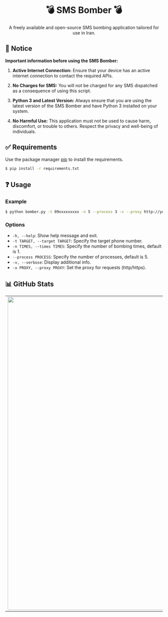 <div align="center">
  <h1>💣 SMS Bomber 💣</h1>
</div>
<div align="center">
  <p>A freely available and open-source SMS bombing application tailored for use in Iran.</p>
</div>

## 📌 Notice
**Important information before using the SMS Bomber:**

1. **Active Internet Connection:** Ensure that your device has an active internet connection to contact the required APIs.

2. **No Charges for SMS:** You will not be charged for any SMS dispatched as a consequence of using this script.

3. **Python 3 and Latest Version:** Always ensure that you are using the latest version of the SMS Bomber and have Python 3 installed on your system.

4. **No Harmful Use:** This application must not be used to cause harm, discomfort, or trouble to others. Respect the privacy and well-being of individuals.

## ✅ Requirements
Use the package manager [pip](https://pip.pypa.io/en/stable/getting-started/) to install the requirements.

```bash
$ pip install -r requirements.txt
```

## ❓ Usage
### Example
```bash
$ python bomber.py -t 09xxxxxxxxx -n 5 --process 3 -v --proxy http://your-proxy-url:port
```
### Options
- `-h, --help`: Show help message and exit.
- `-t TARGET, --target TARGET`: Specify the target phone number.
- `-n TIMES, --times TIMES`: Specify the number of bombing times, default is 1.
- `--process PROCESS`: Specify the number of processes, default is 5.
- `-v, --verbose`: Display additional info.
- `-x PROXY, --proxy PROXY`: Set the proxy for requests (http/https).

## 📊 GitHub Stats
<table><tr><td valign="top" width="50%">

<img src="https://github-readme-stats.vercel.app/api?username=NimaWasTaken&hide_border=true&show_icons=true&rank_icon=github&bg_color=00000000" align="left" style="width: 1000px" />

</td><td valign="top" width="50%">

<img src="https://github-readme-stats.vercel.app/api/top-langs/?username=NimaWasTaken&hide_border=true&layout=compact&bg_color=00000000" align="left" style="width:99%px" />

</td></tr></table>  
